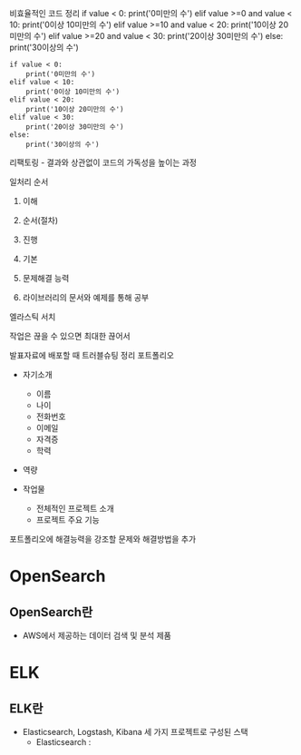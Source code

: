 비효율적인 코드 정리
    if value < 0:
        print('0미만의 수')
    elif value >=0 and value < 10:
        print('0이상 10미만의 수')
    elif value >=10 and value < 20:
        print('10이상 20미만의 수')
    elif value >=20 and value < 30:
        print('20이상 30미만의 수')
    else:
        print('30이상의 수') 

    if value < 0:
        print('0미만의 수')
    elif value < 10:
        print('0이상 10미만의 수')
    elif value < 20:
        print('10이상 20미만의 수')
    elif value < 30:
        print('20이상 30미만의 수')
    else:
        print('30이상의 수')  

리팩토링 - 결과와 상관없이 코드의 가독성을 높이는 과정

일처리 순서
1. 이해
2. 순서(절차)
3. 진행

1. 기본
2. 문제해결 능력
3. 라이브러리의 문서와 예제를 통해 공부


엘라스틱 서치
<!-- requests, urllib.request 요청 차이 -->

작업은 끊을 수 있으면 최대한 끊어서


발표자료에 배포할 때 트러블슈팅 정리
포트폴리오 
- 자기소개
    - 이름
    - 나이
    - 전화번호
    - 이메일
    - 자격증
    - 학력

- 역량

- 작업물
    - 전체적인 프로젝트 소개
    - 프로젝트 주요 기능


포트폴리오에 해결능력을 강조할 문제와 해결방법을 추가

# OpenSearch
## OpenSearch란
- AWS에서 제공하는 데이터 검색 및 분석 제품

# ELK
## ELK란
- Elasticsearch, Logstash, Kibana 세 가지 프로젝트로 구성된 스택
    - Elasticsearch : 